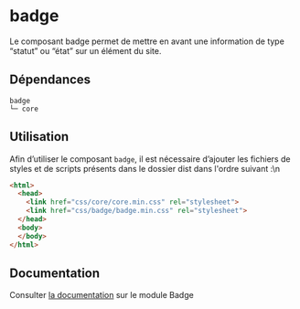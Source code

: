 # badge

Le composant badge permet de mettre en avant une information de type “statut” ou “état” sur un élément du site.

## Dépendances
```shell
badge
└─ core
```

## Utilisation
Afin d’utiliser le composant `badge`, il est nécessaire d’ajouter les fichiers de styles et de scripts présents dans le dossier dist dans l'ordre suivant :\n
```html
<html>
  <head>
    <link href="css/core/core.min.css" rel="stylesheet">
    <link href="css/badge/badge.min.css" rel="stylesheet">
  </head>
  <body>
  </body>
</html>
```

## Documentation

Consulter [la documentation](https://www.systeme-de-design.gouv.fr/version-courante/fr/composants/badge) sur le module Badge
